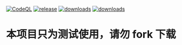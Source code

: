 [![CodeQL](https://github.com/shilx/acfun-live/actions/workflows/codeql-analysis.yml/badge.svg)](https://github.com/shilx/acfun-live/actions/workflows/codeql-analysis.yml)
[![release](https://img.shields.io/github/v/release/shilx/acfun-live)](https://github.com/shilx/acfun-live/releases)
[![downloads](https://img.shields.io/github/downloads/shilx/acfun-live/total)](https://github.com/shilx/acfun-live/releases)
[![downloads](https://img.shields.io/github/license/shilx/acfun-live)](https://github.com/shilx/acfun-live/blob/main/LICENSE)  

# 本项目只为测试使用，请勿 fork 下载
